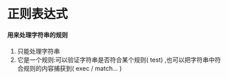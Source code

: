 # 正则表达式

#### 用来处理字符串的规则
1. 只能处理字符串
2. 它是一个规则:可以验证字符串是否符合某个规则( test) ,也可以把字符串中符合规则的内容捕获到( exec / match... )

